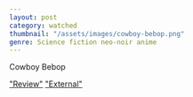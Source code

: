 ```yaml
---
layout: post
category: watched
thumbnail: "/assets/images/cowboy-bebop.png"
genre: Science fiction neo-noir anime
---
```

Cowboy Bebop

["Review"](https://www.dlvjose.com/)
["External"](https://www.dlvjose.com/)